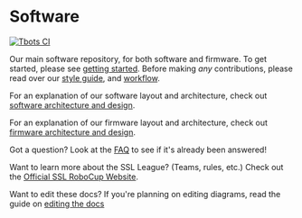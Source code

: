 # Software
<!--
TODO (https://github.com/UBC-Thunderbots/Software/issues/1478): Uncomment this once Appveyor is up and running again
[![Build status](https://ci.appveyor.com/api/projects/status/a7106hhbcal8kqi8?svg=true)](https://ci.appveyor.com/project/UBCThunderbots/software)
-->
[![Tbots CI](https://github.com/UBC-Thunderbots/Software/workflows/Tbots%20CI/badge.svg)](https://github.com/UBC-Thunderbots/Software/actions?query=workflow%3A%22Tbots+CI%22+branch%3Amaster)

Our main software repository, for both software and firmware. To get started, please see [getting started](docs/getting-started.md). Before making *any* contributions, please read over our [style guide](docs/code-style-guide.md), and [workflow](docs/workflow.md).

For an explanation of our software layout and architecture, check out [software architecture and design](docs/software-architecture-and-design.md).

For an explanation of our firmware layout and architecture, check out [firmware architecture and design](docs/firmware-architecture-and-design.md).

Got a question? Look at the [FAQ](docs/faq.md) to see if it's already been answered!

Want to learn more about the SSL League? (Teams, rules, etc.) Check out the [Official SSL RoboCup Website](https://ssl.robocup.org/).

Want to edit these docs? If you're planning on editing diagrams, read the guide on [editing the docs](docs/editing-the-docs.md)
